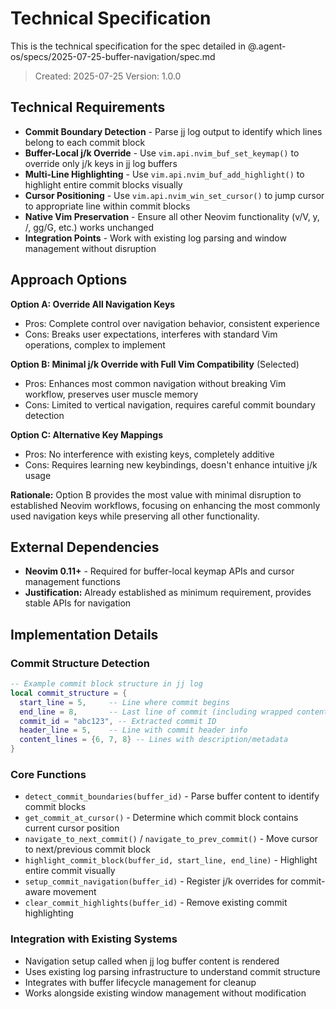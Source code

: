 # Technical Specification

This is the technical specification for the spec detailed in @.agent-os/specs/2025-07-25-buffer-navigation/spec.md

> Created: 2025-07-25
> Version: 1.0.0

## Technical Requirements

- **Commit Boundary Detection** - Parse jj log output to identify which lines belong to each commit block
- **Buffer-Local j/k Override** - Use `vim.api.nvim_buf_set_keymap()` to override only j/k keys in jj log buffers  
- **Multi-Line Highlighting** - Use `vim.api.nvim_buf_add_highlight()` to highlight entire commit blocks visually
- **Cursor Positioning** - Use `vim.api.nvim_win_set_cursor()` to jump cursor to appropriate line within commit blocks
- **Native Vim Preservation** - Ensure all other Neovim functionality (v/V, y, /, gg/G, etc.) works unchanged
- **Integration Points** - Work with existing log parsing and window management without disruption

## Approach Options

**Option A: Override All Navigation Keys**
- Pros: Complete control over navigation behavior, consistent experience
- Cons: Breaks user expectations, interferes with standard Vim operations, complex to implement

**Option B: Minimal j/k Override with Full Vim Compatibility** (Selected)
- Pros: Enhances most common navigation without breaking Vim workflow, preserves user muscle memory
- Cons: Limited to vertical navigation, requires careful commit boundary detection

**Option C: Alternative Key Mappings**
- Pros: No interference with existing keys, completely additive
- Cons: Requires learning new keybindings, doesn't enhance intuitive j/k usage

**Rationale:** Option B provides the most value with minimal disruption to established Neovim workflows, focusing on enhancing the most commonly used navigation keys while preserving all other functionality.

## External Dependencies

- **Neovim 0.11+** - Required for buffer-local keymap APIs and cursor management functions
- **Justification:** Already established as minimum requirement, provides stable APIs for navigation

## Implementation Details

### Commit Structure Detection
```lua
-- Example commit block structure in jj log
local commit_structure = {
  start_line = 5,     -- Line where commit begins
  end_line = 8,       -- Last line of commit (including wrapped content)
  commit_id = "abc123", -- Extracted commit ID
  header_line = 5,    -- Line with commit header info
  content_lines = {6, 7, 8} -- Lines with description/metadata
}
```

### Core Functions
- `detect_commit_boundaries(buffer_id)` - Parse buffer content to identify commit blocks
- `get_commit_at_cursor()` - Determine which commit block contains current cursor position
- `navigate_to_next_commit()` / `navigate_to_prev_commit()` - Move cursor to next/previous commit block
- `highlight_commit_block(buffer_id, start_line, end_line)` - Highlight entire commit visually
- `setup_commit_navigation(buffer_id)` - Register j/k overrides for commit-aware movement
- `clear_commit_highlights(buffer_id)` - Remove existing commit highlighting

### Integration with Existing Systems
- Navigation setup called when jj log buffer content is rendered
- Uses existing log parsing infrastructure to understand commit structure
- Integrates with buffer lifecycle management for cleanup
- Works alongside existing window management without modification